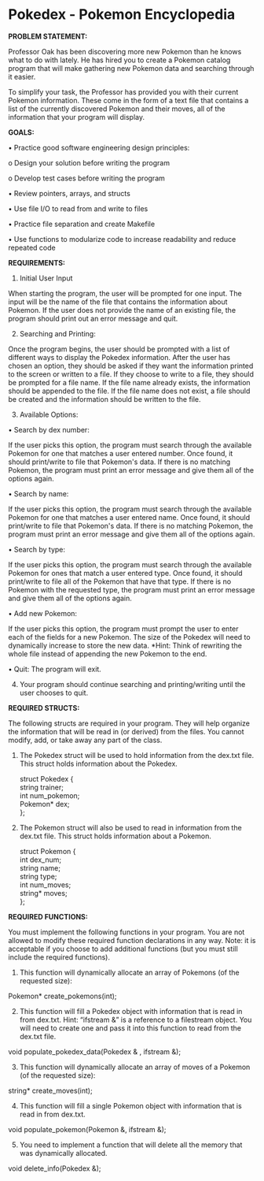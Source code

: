 # Pokedex - Pokemon Encyclopedia

**PROBLEM STATEMENT:**

Professor Oak has been discovering more new Pokemon than he knows what to do with lately. He has
hired you to create a Pokemon catalog program that will make gathering new Pokemon data and
searching through it easier.

To simplify your task, the Professor has provided you with their current Pokemon information. These
come in the form of a text file that contains a list of the currently discovered Pokemon and their moves,
all of the information that your program will display.

**GOALS:**

• Practice good software engineering design principles:

 o Design your solution before writing the program

 o Develop test cases before writing the program

• Review pointers, arrays, and structs

• Use file I/O to read from and write to files

• Practice file separation and create Makefile

• Use functions to modularize code to increase readability and reduce repeated code

**REQUIREMENTS:**

1. Initial User Input

When starting the program, the user will be prompted for one input. The input will be the name of the file
that contains the information about Pokemon. If the user does not provide the name of an existing file,
the program should print out an error message and quit.

2. Searching and Printing:

Once the program begins, the user should be prompted with a list of different ways to display the
Pokedex information. After the user has chosen an option, they should be asked if they want the
information printed to the screen or written to a file. If they choose to write to a file, they should be
prompted for a file name. If the file name already exists, the information should be appended to the file.
If the file name does not exist, a file should be created and the information should be written to the file.

3. Available Options:

• Search by dex number:

If the user picks this option, the program must search through the available Pokemon for one that
matches a user entered number. Once found, it should print/write to file that Pokemon's data. If there
is no matching Pokemon, the program must print an error message and give them all of the options
again.

• Search by name:

If the user picks this option, the program must search through the available Pokemon for one that
matches a user entered name. Once found, it should print/write to file that Pokemon's data. If there is
no matching Pokemon, the program must print an error message and give them all of the options
again.

• Search by type:

If the user picks this option, the program must search through the available Pokemon for ones that
match a user entered type. Once found, it should print/write to file all of the Pokemon that have that
type. If there is no Pokemon with the requested type, the program must print an error message and
give them all of the options again.

• Add new Pokemon:

If the user picks this option, the program must prompt the user to enter each of the fields for a new
Pokemon. The size of the Pokedex will need to dynamically increase to store the new data.
*Hint: Think of rewriting the whole file instead of appending the new Pokemon to the end.

• Quit: The program will exit.

4. Your program should continue searching and printing/writing until the user chooses to quit.

**REQUIRED STRUCTS:**

The following structs are required in your program. They will help organize the information that will be
read in (or derived) from the files. You cannot modify, add, or take away any part of the class.

1. The Pokedex struct will be used to hold information from the dex.txt file. This struct holds information about the Pokedex.  
 
   struct Pokedex {    
        string trainer;  
        int num_pokemon;  
        Pokemon* dex;  
    };

2. The Pokemon struct will also be used to read in information from the dex.txt file. This struct holds information about a Pokemon.
 
   struct Pokemon {  
         int dex_num;  
         string name;  
         string type;  
         int num_moves;  
         string* moves;  
    };

**REQUIRED FUNCTIONS:**

You must implement the following functions in your program. You are not allowed to modify these required function declarations in any way. Note: it is acceptable if you choose to add additional functions (but you must still include the required functions).

1. This function will dynamically allocate an array of Pokemons (of the requested size):

Pokemon* create_pokemons(int);

2. This function will fill a Pokedex object with information that is read in from dex.txt. Hint: “ifstream
&” is a reference to a filestream object. You will need to create one and pass it into this function to read from the dex.txt file.

void populate_pokedex_data(Pokedex & , ifstream &);

3. This function will dynamically allocate an array of moves of a Pokemon (of the requested size):

string* create_moves(int);

4. This function will fill a single Pokemon object with information that is read in from dex.txt.

void populate_pokemon(Pokemon &, ifstream &);

5. You need to implement a function that will delete all the memory that was dynamically allocated.

void delete_info(Pokedex &);

